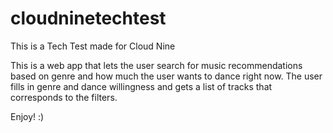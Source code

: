 # cloudninetechtest
This is a Tech Test made for Cloud Nine

This is a web app that lets the user search for music recommendations based on genre and how much the user wants to dance right now. The user fills in genre and dance willingness and gets a list of tracks that corresponds to the filters.

Enjoy! :)
